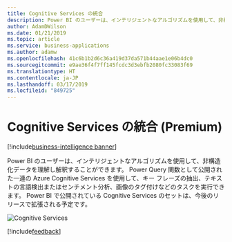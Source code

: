 ```yaml
---
title: Cognitive Services の統合
description: Power BI のユーザーは、インテリジェントなアルゴリズムを使用して、非構造化データを理解し解釈することができます。
author: AdamDWilson
ms.date: 01/21/2019
ms.topic: article
ms.service: business-applications
ms.author: adamw
ms.openlocfilehash: 41c6b1b2d6c36a419d37da571b44aae1e06b4dc0
ms.sourcegitcommit: e9ae36f4f7ff145fcdc3d3ebfb2080fc33083f69
ms.translationtype: HT
ms.contentlocale: ja-JP
ms.lasthandoff: 03/17/2019
ms.locfileid: "849725"
---
```

# <a name="cognitive-services-integration-premium"></a>Cognitive Services の統合 (Premium)

[!include[business-intelligence banner](../../../includes/business-intelligence.md)]

Power BI のユーザーは、インテリジェントなアルゴリズムを使用して、非構造化データを理解し解釈することができます。 Power Query 関数として公開された一連の Azure Cognitive Services を使用して、キー フレーズの抽出、テキストの言語検出またはセンチメント分析、画像のタグ付けなどのタスクを実行できます。 Power BI で公開されている Cognitive Services のセットは、今後のリリースで拡張される予定です。

![Cognitive Services](media/Cognitive-services-premium.PNG "Cognitive Services の使用")
<!-- picture -->

[!include[feedback](../../includes/service-feedback.md)]